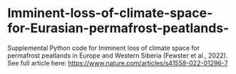 # Imminent-loss-of-climate-space-for-Eurasian-permafrost-peatlands-
Supplemental Python code for Imminent loss of climate space for permafrost peatlands in Europe and Western Siberia (Fewster et al., 2022). See full article here: https://www.nature.com/articles/s41558-022-01296-7
